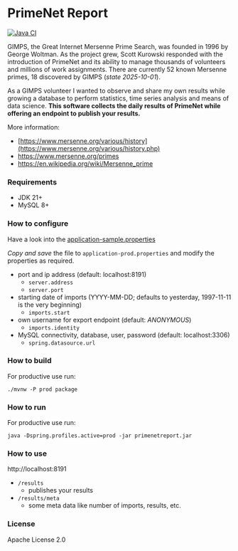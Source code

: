 # PrimeNet Report
[![Java CI](https://github.com/querwurzel/mersenne-primenet-report/actions/workflows/main.yml/badge.svg)](https://github.com/querwurzel/mersenne-primenet-report/actions/workflows/main.yml)

GIMPS, the Great Internet Mersenne Prime Search, was founded in 1996 by George Woltman.
As the project grew, Scott Kurowski responded with the introduction of PrimeNet
and its ability to manage thousands of volunteers and millions of work assignments.
There are currently 52 known Mersenne primes, 18 discovered by GIMPS (_state 2025-10-01_).

As a GIMPS volunteer I wanted to observe and share my own results
while growing a database to perform statistics, time series analysis and means of data science.
  **This software collects the daily results of PrimeNet while offering an endpoint to publish your results.**

More information:
* [https://www.mersenne.org/various/history](https://www.mersenne.org/various/history.php)
* https://www.mersenne.org/primes
* https://en.wikipedia.org/wiki/Mersenne_prime

### Requirements

* JDK 21+
* MySQL 8+

### How to configure

Have a look into the [application-sample.properties](https://github.com/querwurzelt/mersenne-primenet-report/blob/master/src/main/resources/application-sample.properties)

*Copy and save* the file to `application-prod.properties` and modify the properties as required.

* port and ip address (default: localhost:8191)
    * `server.address`
    * `server.port`
* starting date of imports (YYYY-MM-DD; defaults to yesterday, 1997-11-11 is the very beginning)
    * `imports.start`
* own username for export endpoint (default: _ANONYMOUS_)
    * `imports.identity`
* MySQL connectivity, database, user, password (default: localhost:3306)
    * `spring.datasource.url`

### How to build

For productive use run:
```console
./mvnw -P prod package
```

### How to run

For productive use run:
```console
java -Dspring.profiles.active=prod -jar primenetreport.jar
```

### How to use

http://localhost:8191

* `/results`
    * publishes your results
* `/results/meta`
    * some meta data like number of imports, results, etc.

### License

Apache License 2.0
